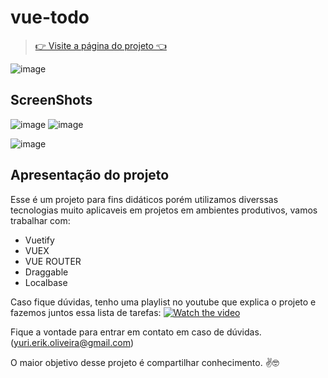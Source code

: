 # vue-todo

> [👉 Visite a página do projeto 👈](https://aula-vue-todo.netlify.app/)

![image](https://user-images.githubusercontent.com/44410208/127399567-ee45cb10-9296-4f1d-bb30-da736c748972.png)

## ScreenShots

![image](https://user-images.githubusercontent.com/44410208/127399444-214adb13-1541-468f-95e5-7da7c10da72e.png)
![image](https://user-images.githubusercontent.com/44410208/127399811-156578d1-80d6-4119-8857-5cfbd73a9059.png)

![image](https://user-images.githubusercontent.com/44410208/127399358-b29f05d5-ce16-4e65-b0a7-24fcd9bc487c.png)
## Apresentação do projeto
Esse é um projeto para fins didáticos porém utilizamos diverssas tecnologias muito aplicaveis em projetos em ambientes produtivos, vamos trabalhar com:

- Vuetify
- VUEX
- VUE ROUTER
- Draggable
- Localbase

Caso fique dúvidas, tenho uma playlist no youtube que explica o projeto e fazemos juntos essa lista de tarefas:
[![Watch the video](https://i.imgur.com/vKb2F1B.png)](https://youtu.be/fL2BAYzCIZs)

Fique a vontade para entrar em contato em caso de dúvidas. (yuri.erik.oliveira@gmail.com)

O maior objetivo desse projeto é compartilhar conhecimento. ✌️🤓

